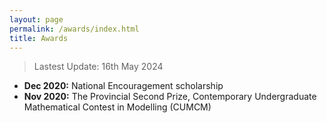```yaml
---
layout: page
permalink: /awards/index.html
title: Awards
---
```


> Lastest Update: 16th May 2024

- **Dec 2020:** National Encouragement scholarship
- **Nov 2020:** The Provincial Second Prize, Contemporary Undergraduate Mathematical Contest in Modelling (CUMCM)

  
